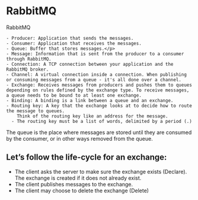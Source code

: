 # RabbitMQ
RabbitMQ

	- Producer: Application that sends the messages.
	- Consumer: Application that receives the messages.
	- Queue: Buffer that stores messages.</p>
	- Message: Information that is sent from the producer to a consumer through RabbitMQ.
	- Connection: A TCP connection between your application and the RabbitMQ broker.
	- Channel: A virtual connection inside a connection. When publishing or consuming messages from a queue - it's all done over a channel.
	- Exchange: Receives messages from producers and pushes them to queues depending on rules defined by the exchange type. To receive messages, a queue needs to be bound to at least one exchange.
	- Binding: A binding is a link between a queue and an exchange.
	- Routing key: A key that the exchange looks at to decide how to route the message to queues. 
		Think of the routing key like an address for the message.
	  - The routing key must be a list of words, delimited by a period (.)
<p> The queue is the place where messages are stored until they are consumed by the consumer, or in other ways removed from the queue.

 

## Let’s follow the life-cycle for an exchange:
- The client asks the server to make sure the exchange exists (Declare). The exchange is created if it does not already exist.
- The client publishes messages to the exchange.
- The client may choose to delete the exchange (Delete)
